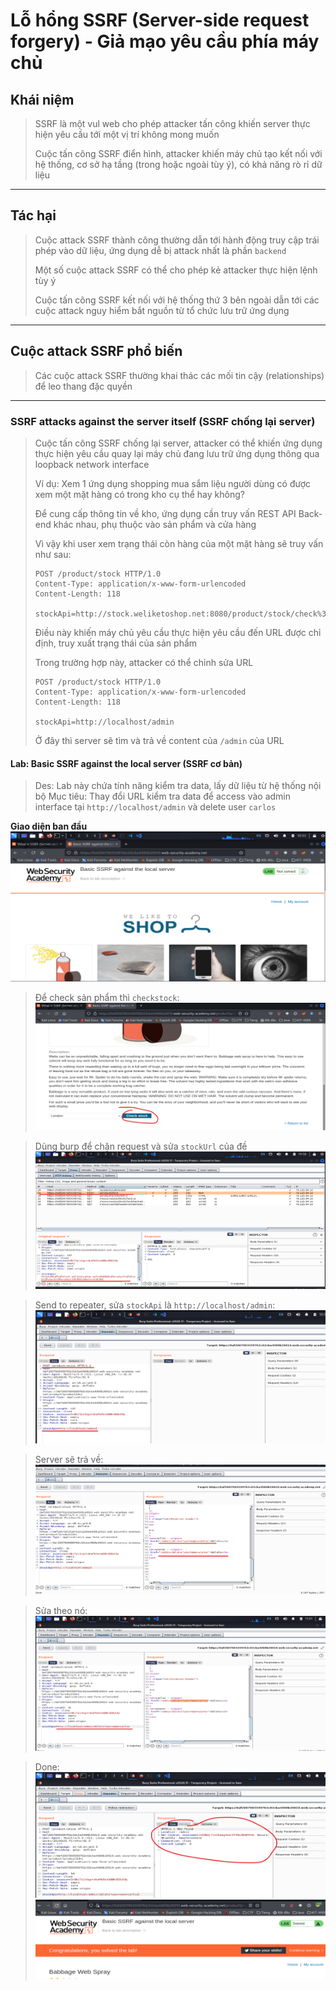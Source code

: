 # Lỗ hổng SSRF (Server-side request forgery) - Giả mạo yêu cầu phía máy chủ

## Khái niệm

> SSRF là một vul web cho phép attacker tấn công khiến server thực hiện yêu cầu tới một vị trí không mong muốn
>
> Cuộc tấn công SSRF điển hình, attacker khiến máy chủ tạo kết nối với hệ thống, cơ sở hạ tầng (trong hoặc ngoài tùy ý), có khả năng rò rỉ dữ liệu

---

## Tác hại

> Cuộc attack SSRF thành công thường dẫn tới hành động truy cập trái phép vào dữ liệu, ứng dụng dễ bị attack nhất là phần `backend`
>
> Một số cuộc attack SSRF có thể cho phép kẻ attacker thực hiện lệnh tùy ý
>
> Cuộc tấn công SSRF kết nối với hệ thống thứ 3 bên ngoài dẫn tới các cuộc attack nguy hiểm bắt nguồn từ tổ chức lưu trữ ứng dụng

---

## Cuộc attack SSRF phổ biến

> Các cuộc attack SSRF thường khai thác các mối tin cậy (relationships) để leo thang đặc quyền

---

### SSRF attacks against the server itself (SSRF chống lại server)

> Cuộc tấn công SSRF chống lại server, attacker có thể khiến ứng dụng thực hiện yêu cầu quay lại máy chủ đang lưu trữ ứng dụng thông qua loopback network interface
>
> Ví dụ:
> Xem 1 ứng dụng shopping mua sắm liệu người dùng có được xem một mặt hàng có trong kho cụ thể hay không?
>
> Để cung cấp thông tin về kho, ứng dụng cần truy vấn REST API Back-end khác nhau, phụ thuộc vào sản phẩm và cửa hàng
>
> Vì vậy khi user xem trạng thái còn hàng của một mặt hàng sẽ truy vấn như sau:
>
> ```
> POST /product/stock HTTP/1.0
> Content-Type: application/x-www-form-urlencoded
> Content-Length: 118
>
> stockApi=http://stock.weliketoshop.net:8080/product/stock/check%3FproductId%3D6%26storeId%3D1
> ```
>
> Điều này khiến máy chủ yêu cầu thực hiện yêu cầu đến URL được chỉ định, truy xuất trạng thái của sản phẩm
>
> Trong trường hợp này, attacker có thể chỉnh sửa URL
>
> ```
> POST /product/stock HTTP/1.0
> Content-Type: application/x-www-form-urlencoded
> Content-Length: 118
>
> stockApi=http://localhost/admin
> ```
>
> Ở đây thì server sẽ tìm và trả về content của `/admin` của URL

#### Lab: Basic SSRF against the local server (SSRF cơ bản)

> Des: Lab này chứa tính năng kiểm tra data, lấy dữ liệu từ hệ thống nội bộ
> Mục tiêu: Thay đổi URL kiểm tra data để access vào admin interface tại `http://localhost/admin` và delete user `carlos`

**Giao diện ban đầu**
![img](../asset/ssrf-1-basic-ssrf-against-the-local-server-0.png)

> Để check sản phẩm thì `checkstock`:
> ![img](../asset/ssrf-1-basic-ssrf-against-the-local-server-1.png)

> Dùng burp để chặn request và sửa `stockUrl` của đề
> ![img](../asset/ssrf-1-basic-ssrf-against-the-local-server-2.png)

> Send to repeater, sửa `stockApi` là `http://localhost/admin`:
> ![img](../asset/ssrf-1-basic-ssrf-against-the-local-server-3.png)

> Server sẽ trả về:
> ![img](../asset/ssrf-1-basic-ssrf-against-the-local-server-4.png)

> Sửa theo nó:
> ![img](../asset/ssrf-1-basic-ssrf-against-the-local-server-5.png)

> Done:
> ![img](../asset/ssrf-1-basic-ssrf-against-the-local-server-6.png) ![img](../asset/ssrf-1-basic-ssrf-against-the-local-server-7.png)
